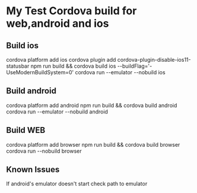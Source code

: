 # My Test Cordova build for web,android and ios
## Build ios
cordova platform add ios
cordova plugin add cordova-plugin-disable-ios11-statusbar
npm run build && cordova build ios --buildFlag='-UseModernBuildSystem=0'
cordova run --emulator --nobuild ios
## Build android
cordova platform add android
npm run build && cordova build android
cordova run --emulator --nobuild android
## Build WEB
cordova platform add browser
npm run build && cordova build browser
cordova run --nobuild browser
## Known Issues
If android's emulator doesn't start check path to emulator
